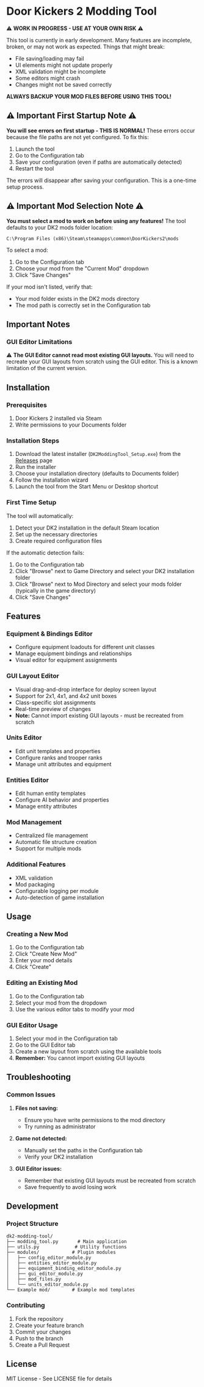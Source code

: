 # Door Kickers 2 Modding Tool

⚠️ **WORK IN PROGRESS - USE AT YOUR OWN RISK** ⚠️

This tool is currently in early development. Many features are incomplete, broken, or may not work as expected. Things that might break:
- File saving/loading may fail
- UI elements might not update properly
- XML validation might be incomplete
- Some editors might crash
- Changes might not be saved correctly

**ALWAYS BACKUP YOUR MOD FILES BEFORE USING THIS TOOL!**

## ⚠️ Important First Startup Note ⚠️
**You will see errors on first startup - THIS IS NORMAL!** 
These errors occur because the file paths are not yet configured. To fix this:
1. Launch the tool
2. Go to the Configuration tab
3. Save your configuration (even if paths are automatically detected)
4. Restart the tool

The errors will disappear after saving your configuration. This is a one-time setup process.

## ⚠️ Important Mod Selection Note ⚠️
**You must select a mod to work on before using any features!**
The tool defaults to your DK2 mods folder location:
```
C:\Program Files (x86)\Steam\steamapps\common\DoorKickers2\mods
```
To select a mod:
1. Go to the Configuration tab
2. Choose your mod from the "Current Mod" dropdown
3. Click "Save Changes"

If your mod isn't listed, verify that:
- Your mod folder exists in the DK2 mods directory
- The mod path is correctly set in the Configuration tab

## Important Notes

### GUI Editor Limitations
⚠️ **The GUI Editor cannot read most existing GUI layouts.** You will need to recreate your GUI layouts from scratch using the GUI editor. This is a known limitation of the current version.

## Installation

### Prerequisites
1. Door Kickers 2 installed via Steam
2. Write permissions to your Documents folder

### Installation Steps
1. Download the latest installer (`DK2ModdingTool_Setup.exe`) from the [Releases](https://github.com/yourusername/dk2-modding-tool/releases) page
2. Run the installer
3. Choose your installation directory (defaults to Documents folder)
4. Follow the installation wizard
5. Launch the tool from the Start Menu or Desktop shortcut

### First Time Setup
The tool will automatically:
1. Detect your DK2 installation in the default Steam location
2. Set up the necessary directories
3. Create required configuration files

If the automatic detection fails:
1. Go to the Configuration tab
2. Click "Browse" next to Game Directory and select your DK2 installation folder
3. Click "Browse" next to Mod Directory and select your mods folder (typically in the game directory)
4. Click "Save Changes"

## Features

### Equipment & Bindings Editor
- Configure equipment loadouts for different unit classes
- Manage equipment bindings and relationships
- Visual editor for equipment assignments

### GUI Layout Editor
- Visual drag-and-drop interface for deploy screen layout
- Support for 2x1, 4x1, and 4x2 unit boxes
- Class-specific slot assignments
- Real-time preview of changes
- **Note:** Cannot import existing GUI layouts - must be recreated from scratch

### Units Editor
- Edit unit templates and properties
- Configure ranks and trooper ranks
- Manage unit attributes and equipment

### Entities Editor
- Edit human entity templates
- Configure AI behavior and properties
- Manage entity attributes

### Mod Management
- Centralized file management
- Automatic file structure creation
- Support for multiple mods

### Additional Features
- XML validation
- Mod packaging
- Configurable logging per module
- Auto-detection of game installation

## Usage

### Creating a New Mod
1. Go to the Configuration tab
2. Click "Create New Mod"
3. Enter your mod details
4. Click "Create"

### Editing an Existing Mod
1. Go to the Configuration tab
2. Select your mod from the dropdown
3. Use the various editor tabs to modify your mod

### GUI Editor Usage
1. Select your mod in the Configuration tab
2. Go to the GUI Editor tab
3. Create a new layout from scratch using the available tools
4. **Remember:** You cannot import existing GUI layouts

## Troubleshooting

### Common Issues
1. **Files not saving:**
   - Ensure you have write permissions to the mod directory
   - Try running as administrator

2. **Game not detected:**
   - Manually set the paths in the Configuration tab
   - Verify your DK2 installation

3. **GUI Editor issues:**
   - Remember that existing GUI layouts must be recreated from scratch
   - Save frequently to avoid losing work

## Development

### Project Structure
```
dk2-modding-tool/
├── modding_tool.py       # Main application
├── utils.py             # Utility functions
├── modules/            # Plugin modules
│   ├── config_editor_module.py
│   ├── entities_editor_module.py
│   ├── equipment_binding_editor_module.py
│   ├── gui_editor_module.py
│   ├── mod_files.py
│   └── units_editor_module.py
└── Example mod/        # Example mod templates
```

### Contributing
1. Fork the repository
2. Create your feature branch
3. Commit your changes
4. Push to the branch
5. Create a Pull Request

## License

MIT License - See LICENSE file for details 